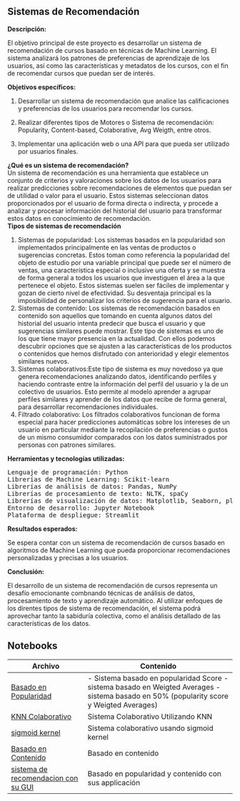 ## Sistemas de Recomendación  

**Descripción:**  

El objetivo principal de este proyecto es desarrollar un sistema de recomendación de cursos basado en técnicas de Machine Learning. El sistema analizará los patrones de preferencias de aprendizaje de los usuarios, así como las características y metadatos de los cursos, con el fin de recomendar cursos que puedan ser de interés.  

**Objetivos específicos:**  
1. Desarrollar un sistema de recomendación  que analice las calificaciones y preferencias de los usuarios para recomendar los cursos.
2. Realizar diferentes tipos de Motores o Sistema de recomendación: Popularity, Content-based, Colaborative, Avg Weigth, entre otros.

1. Implementar  una aplicación web o una API para que pueda ser utilizado por usuarios finales.  

**¿Qué es un sistema de recomendación?**  
Un sistema de recomendación es una herramienta que establece un conjunto de criterios y valoraciones sobre los datos de los usuarios para realizar predicciones sobre recomendaciones de elementos que puedan ser de utilidad o valor para el usuario. Estos sistemas seleccionan datos proporcionados por el usuario de forma directa o indirecta, y procede a analizar y procesar información del historial del usuario para transformar estos datos en conocimiento de recomendación.  
**Tipos de sistemas de recomendación**  
1. Sistemas de popularidad: Los sistemas basados en la popularidad son implementados principalmente en las ventas de productos o sugerencias concretas. Estos toman como referencia la popularidad del objeto de estudio por una variable principal que puede ser el número de ventas, una característica especial o inclusive una oferta y se muestra de forma general a todos los usuarios que investiguen el área a la que pertenece el objeto. Estos sistemas suelen ser fáciles de implementar y gozan de cierto nivel de efectividad. Su desventaja principal es la imposibilidad de personalizar los criterios de sugerencia para el usuario.
1. Sistemas de contenido: Los sistemas de recomendación basados en contenido son aquellos que tomando en cuenta algunos datos del historial del usuario intenta predecir que busca el usuario y que sugerencias similares puede mostrar. Este tipo de sistemas es uno de los que tiene mayor presencia en la actualidad. Con ellos podemos descubrir opciones que se ajusten a las características de los productos o contenidos que hemos disfrutado con anterioridad y elegir elementos similares nuevos.
1. Sistemas colaborativos:Este tipo de sistema es muy novedoso ya que genera recomendaciones analizando datos, identificando perfiles y haciendo contraste entre la información del perfil del usuario y la de un colectivo de usuarios. Esto permite al modelo aprender a agrupar perfiles similares y aprender de los datos que recibe de forma general, para desarrollar recomendaciones individuales.
1. Filtrado colaborativo: Los filtrados colaborativos funcionan de forma especial para hacer predicciones automáticas sobre los intereses de un usuario en particular mediante la recopilación de preferencias o gustos de un mismo consumidor comparados con los datos suministrados por personas con patrones similares.

**Herramientas y tecnologías utilizadas:**

<pre>Lenguaje de programación: Python
Librerías de Machine Learning: Scikit-learn
Librerías de análisis de datos: Pandas, NumPy
Librerías de procesamiento de texto: NLTK, spaCy
Librerías de visualización de datos: Matplotlib, Seaborn, plotly
Entorno de desarrollo: Jupyter Notebook
Plataforma de despliegue: Streamlit</pre>

**Resultados esperados:**  

Se espera contar con un sistema de recomendación de cursos basado en algoritmos de Machine Learning que pueda proporcionar recomendaciones personalizadas y precisas a los usuarios.  

**Conclusión:**  

El desarrollo de un sistema de recomendación de cursos  representa un desafío emocionante combnando técnicas de análisis de datos, procesamiento de texto y aprendizaje automático. Al utilizar enfoques de los direntes tipos de sistema de recomendación,  el sistema podrá aprovechar tanto la sabiduría colectiva, como el análisis detallado de las características de los datos. 

## Notebooks
| Archivo | Contenido |
|--------|------------------ |
| [Basado en Popularidad](https://nbviewer.org/github/luishernand/System_Recommendation/blob/main/Base%20on%20Popularity.ipynb) | - Sistema basado en popularidad Score   - sistema basado en Weigted Averages  - sistema basado en 50% (popularity score  y Weigted Averages) |
| [KNN Colaborativo](https://nbviewer.org/github/luishernand/System_Recommendation/blob/main/Collaborative%20Filtering.ipynb) | Sistema Colaborativo Utilizando KNN |
| [sigmoid kernel](https://nbviewer.org/github/luishernand/System_Recommendation/blob/main/rec%20collaborative.ipynb) | Sistema colaborativo usando sigmoid kernel |
|[Basado en Contenido](https://nbviewer.org/github/luishernand/System_Recommendation/blob/main/base%20on%20contend.ipynb) | Basado en contenido |
| [sistema de recomendacion con su GUI](https://nbviewer.org/github/luishernand/System_Recommendation/blob/main/sistema%20de%20recomendacion.ipynb) | Basado en popularidad y contenido con sus applicación |



